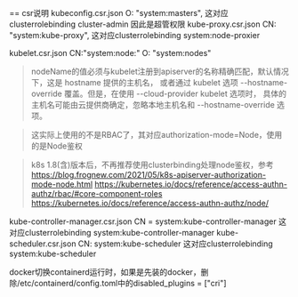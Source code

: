 
== csr说明
kubeconfig.csr.json O: "system:masters", 这对应clusterrolebinding cluster-admin 因此是超管权限
kube-proxy.csr.json CN: "system:kube-proxy", 这对应clusterrolebinding system:node-proxier

kubelet.csr.json CN:"system:node:<nodeName>" O: "system:nodes" 
> nodeName的值必须与kubelet注册到apiserver的名称精确匹配，默认情况下，这是 hostname 提供的主机名，
或者通过 kubelet 选项 --hostname-override 覆盖。但是，在使用 --cloud-provider kubelet 选项时，
具体的主机名可能由云提供商确定，忽略本地主机名和 --hostname-override 选项。 

> 这实际上使用的不是RBAC了，其对应authorization-mode=Node，使用的是Node鉴权

> k8s 1.8(含)版本后，不再推荐使用clusterbinding处理node鉴权，参考
https://blog.frognew.com/2021/05/k8s-apiserver-authorization-mode-node.html
https://kubernetes.io/docs/reference/access-authn-authz/rbac/#core-component-roles
https://kubernetes.io/docs/reference/access-authn-authz/node/


kube-controller-manager.csr.json CN = system:kube-controller-manager 这对应clusterrolebinding system:kube-controller-manager
kube-scheduler.csr.json CN: system:kube-scheduler 这对应clusterrolebinding system:kube-scheduler

docker切换containerd运行时，如果是先装的docker，删除/etc/containerd/config.toml中的disabled_plugins = ["cri"]

